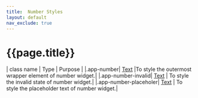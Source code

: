 ```yaml
---
title:  Number Styles
layout: default
nav_exclude: true
---
```

# {{page.title}}

| class name  | Type | Purpose |
|.app-number| [Text](../text.style.html) |To style the outermost wrapper element of number widget.|
|.app-number-invalid| [Text](../text.style.html) | To style the invalid state of number widget.|
|.app-number-placeholer|  [Text](../text.style.html) | To style the placeholder text of number widget.|
